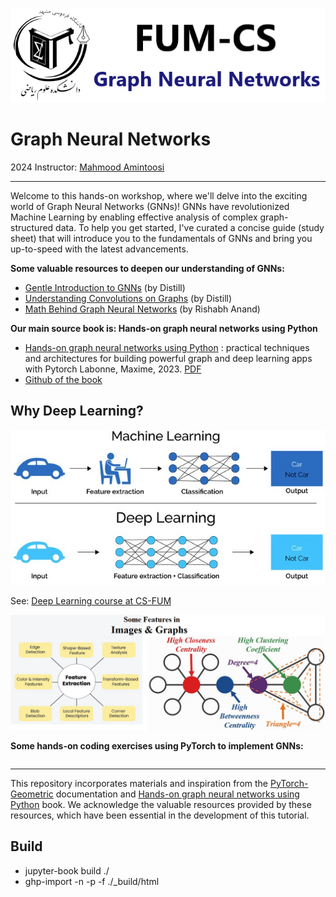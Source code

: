 ![](img/banner.png)

# Graph Neural Networks

2024 Instructor: [Mahmood Amintoosi](http://mamintoosi.github.io)

---

Welcome to this hands-on workshop, where we'll delve into the exciting world of Graph Neural Networks (GNNs)! GNNs have revolutionized Machine Learning by enabling effective analysis of complex graph-structured data. To help you get started, I've curated a concise guide (study sheet) that will introduce you to the fundamentals of GNNs and bring you up-to-speed with the latest advancements.

**Some valuable resources to deepen our understanding of GNNs:**

* [Gentle Introduction to GNNs](https://gta-lab.github.io/gnn-intro/)  (by Distill)
* [Understanding Convolutions on Graphs](https://gta-lab.github.io/understanding-gnns/) (by Distill)
* [Math Behind Graph Neural Networks](https://rish-16.github.io/posts/gnn-math/) (by Rishabh Anand)

**Our main source book is: Hands-on graph neural networks using Python**

* [Hands-on graph neural networks using Python](https://library-search.open.ac.uk/discovery/fulldisplay?vid=44OPN_INST:VU1&search_scope=MyInst_and_CI&tab=Everything&docid=alma9953021868502316&lang=en&context=L&adaptor=Local%20Search%20Engine&query=sub,exact,%20Python%20,AND&mode=advanced&offset=30) : practical techniques and architectures for building powerful graph and deep learning apps with Pytorch
Labonne, Maxime, 2023. [PDF](https://fumdrive.um.ac.ir/index.php/s/5zzd9BcgLW5t23B)
* [Github of the book](https://github.com/PacktPublishing/Hands-On-Graph-Neural-Networks-Using-Python)


## Why Deep Learning?

![](img/ML_vs_DL.jpg)

See: [Deep Learning course at CS-FUM](https://fum-cs.github.io/dl/)

![](img/Feature-Extraction-Techniques-in-Image-Processing-and-Graphs.png)


**Some hands-on coding exercises using PyTorch to implement GNNs:**


```{tableofcontents}
```

---

This repository incorporates materials and inspiration from the [PyTorch-Geometric](pytorch-geometric.readthedocs.io) documentation and [Hands-on graph neural networks using Python](https://github.com/PacktPublishing/Hands-On-Graph-Neural-Networks-Using-Python) book. We acknowledge the valuable resources provided by these resources, which have been essential in the development of this tutorial.

## Build

- jupyter-book build ./
- ghp-import -n -p -f ./_build/html
